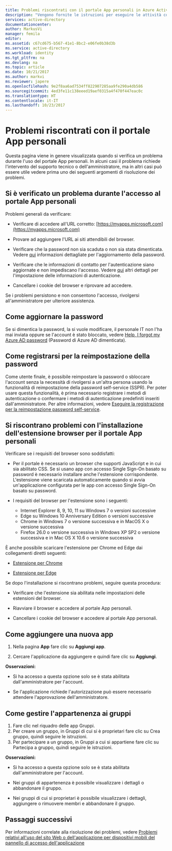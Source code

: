 ```yaml
---
title: Problemi riscontrati con il portale App personali in Azure Active Directory | Microsoft Docs
description: "Vengono fornite le istruzioni per eseguire le attività comuni quando si lavora nell'Access Panel (Riquadro di accesso)."
services: active-directory
documentationcenter: 
author: MarkusVi
manager: femila
editor: 
ms.assetid: c67cd675-b567-41e1-8bc2-e06fe0b38d3b
ms.service: active-directory
ms.workload: identity
ms.tgt_pltfrm: na
ms.devlang: na
ms.topic: article
ms.date: 10/21/2017
ms.author: markvi
ms.reviewer: japere
ms.openlocfilehash: 9e2f8aa6ad7534ff822907285aa9fe290a4db586
ms.sourcegitcommit: 4ed3fe11c138eeed19aef0315a4f470f447eac0c
ms.translationtype: HT
ms.contentlocale: it-IT
ms.lasthandoff: 10/23/2017
---
```

# <a name="do-you-need-help-with-the-my-apps-portal"></a>Problemi riscontrati con il portale App personali

Questa pagina viene in genere visualizzata quando si verifica un problema durante l'uso del portale App personali. In alcuni casi il problema richiede l'intervento del supporto tecnico o dell'amministratore, ma in altri casi può essere utile vedere prima uno dei seguenti argomenti di risoluzione dei problemi.

## <a name="i-am-having-trouble-signing-into-the-my-apps-portal"></a>Si è verificato un problema durante l'accesso al portale App personali

Problemi generali da verificare:

- Verificare di accedere all'URL corretto: [https://myapps.microsoft.com](https://myapps.microsoft.com)

- Provare ad aggiungere l'URL ai siti attendibili del browser.

- Verificare che la password non sia scaduta o non sia stata dimenticata. Vedere [qui](active-directory-passwords-update-your-own-password.md) informazioni dettagliate per l'aggiornamento della password.

- Verificare che le informazioni di contatto per l'autenticazione siano aggiornate e non impediscano l'accesso. Vedere [qui](https://docs.microsoft.com/en-us/azure/multi-factor-authentication/end-user/multi-factor-authentication-end-user) altri dettagli per l'impostazione delle informazioni di autenticazione.

- Cancellare i cookie del browser e riprovare ad accedere.

Se i problemi persistono e non consentono l'accesso, rivolgersi all'amministratore per ulteriore assistenza.


## <a name="how-do-i-update-my-password"></a>Come aggiornare la password

Se si dimentica la password, la si vuole modificare, il personale IT non l'ha mai inviata oppure se l'account è stato bloccato, vedere [Help, I forgot my Azure AD password](active-directory-passwords-update-your-own-password.md) (Password di Azure AD dimenticata).

## <a name="how-do-i-register-for-password-reset"></a>Come registrarsi per la reimpostazione della password

Come utente finale, è possibile reimpostare la password o sbloccare l'account senza la necessità di rivolgersi a un'altra persona usando la funzionalità di reimpostazione della password self-service (SSPR). Per poter usare questa funzionalità, è prima necessario registrare i metodi di autenticazione o confermare i metodi di autenticazione predefiniti inseriti dall'amministratore. Per altre informazioni, vedere [Eseguire la registrazione per la reimpostazione password self-service](active-directory-passwords-reset-register.md).


## <a name="i-am-having-trouble-installing-the-my-apps-portal-browser-extension"></a>Si riscontrano problemi con l'installazione dell'estensione browser per il portale App personali

Verificare se i requisiti del browser sono soddisfatti:

- Per il portale è necessario un browser che supporti JavaScript e in cui sia abilitato CSS. Se si usano app con accesso Single Sign-On basato su password è necessario installare anche l'estensione corrispondente. L'estensione viene scaricata automaticamente quando si avvia un'applicazione configurata per le app con accesso Single Sign-On basato su password.

- I requisiti del browser per l'estensione sono i seguenti:
    - Internet Explorer 8, 9, 10, 11 su Windows 7 o versioni successive
    - Edge su Windows 10 Anniversary Edition o versioni successive
    - Chrome in Windows 7 o versione successiva e in MacOS X o versione successiva
    - Firefox 26.0 o versione successiva in Windows XP SP2 o versione successiva e in Mac OS X 10.6 o versione successiva

È anche possibile scaricare l'estensione per Chrome ed Edge dai collegamenti diretti seguenti:

- [Estensione per Chrome](https://chrome.google.com/webstore/detail/access-panel-extension/ggjhpefgjjfobnfoldnjipclpcfbgbhl)

- [Estensione per Edge](https://www.microsoft.com/store/apps/9pc9sckkzk84)

Se dopo l'installazione si riscontrano problemi, seguire questa procedura:

- Verificare che l'estensione sia abilitata nelle impostazioni delle estensioni del browser.

- Riavviare il browser e accedere al portale App personali.

- Cancellare i cookie del browser e accedere al portale App personali.

## <a name="how-do-i-add-a-new-app"></a>Come aggiungere una nuova app

1.  Nella pagina **App** fare clic su **Aggiungi app**.

2.  Cercare l'applicazione da aggiungere e quindi fare clic su **Aggiungi**.

**Osservazioni:**

- Si ha accesso a questa opzione solo se è stata abilitata dall'amministratore per l'account.

- Se l'applicazione richiede l'autorizzazione può essere necessario attendere l'approvazione dell'amministratore.


## <a name="how-do-i-manage-my-group-memberships"></a>Come gestire l'appartenenza ai gruppi

1. Fare clic nel riquadro delle app Gruppi. 
2. Per creare un gruppo, in Gruppi di cui si è proprietari fare clic su Crea gruppo, quindi seguire le istruzioni.
3. Per partecipare a un gruppo, in Gruppi a cui si appartiene fare clic su Partecipa a gruppo, quindi seguire le istruzioni.

**Osservazioni:**

- Si ha accesso a questa opzione solo se è stata abilitata dall'amministratore per l'account.

- Nei gruppi di appartenenza è possibile visualizzare i dettagli o abbandonare il gruppo.

- Nei gruppi di cui si proprietari è possibile visualizzare i dettagli, aggiungere o rimuovere membri e abbandonare il gruppo.


## <a name="next-steps"></a>Passaggi successivi

Per informazioni correlate alla risoluzione dei problemi, vedere [Problemi relativi all'uso del sito Web o dell'applicazione per dispositivi mobili del pannello di accesso dell'applicazione](active-directory-application-access-panel-content-map.md)

